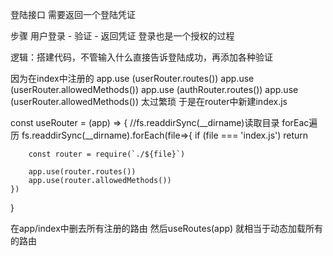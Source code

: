 登陆接口
需要返回一个登陆凭证 

步骤  用户登录 - 验证 - 返回凭证
登录也是一个授权的过程

逻辑：搭建代码，不管输入什么直接告诉登陆成功，再添加各种验证

因为在index中注册的
app.use (userRouter.routes())
app.use (userRouter.allowedMethods())
app.use (authRouter.routes())
app.use (userRouter.allowedMethods())
太过繁琐
于是在router中新建index.js

const useRouter = (app) => {
    //fs.readdirSync(__dirname)读取目录  forEac遍历
    fs.readdirSync(__dirname).forEach(file=>{
        if (file === 'index.js')  return

        const router = require(`./${file}`)

        app.use(router.routes())
        app.use(router.allowedMethods())
    })
}


在app/index中删去所有注册的路由 然后useRoutes(app)  就相当于动态加载所有的路由